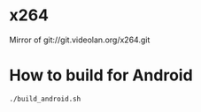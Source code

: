 x264
====

Mirror of git://git.videolan.org/x264.git

How to build for Android
=======================

`./build_android.sh`
